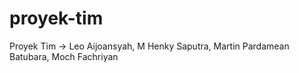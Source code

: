 # proyek-tim
Proyek Tim -> Leo Aijoansyah, M Henky Saputra, Martin Pardamean Batubara, Moch Fachriyan
